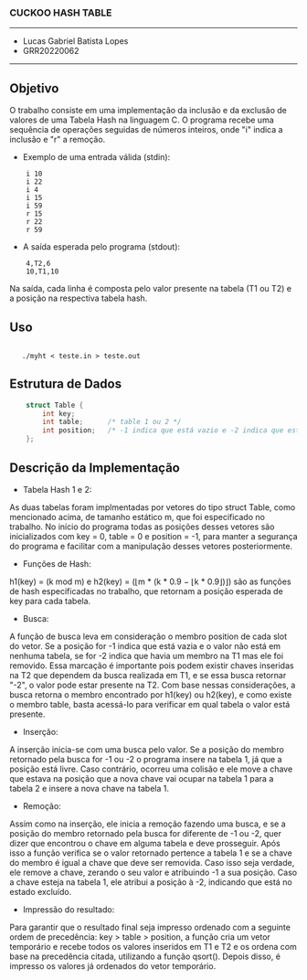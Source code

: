 ### CUCKOO HASH TABLE

---

- Lucas Gabriel Batista Lopes 
- GRR20220062

---

## Objetivo 

O trabalho consiste em uma implementação da inclusão e da exclusão de valores de uma Tabela Hash na linguagem C. O programa recebe uma sequência de operações seguidas de números inteiros, onde "i" indica a inclusão e "r" a remoção.

- Exemplo de uma entrada válida (stdin):

```
    i 10
    i 22
    i 4
    i 15
    i 59
    r 15
    r 22
    r 59
```

- A saída esperada pelo programa (stdout):  

```
    4,T2,6
    10,T1,10
```

Na saída, cada linha é composta pelo valor presente na tabela (T1 ou T2) e a posição na respectiva tabela hash.

## Uso

```

   ./myht < teste.in > teste.out

```

## Estrutura de Dados
```c
    struct Table {
        int key;
        int table;      /* table 1 ou 2 */
        int position;   /* -1 indica que está vazio e -2 indica que est no estado excluído */
    };
```

## Descrição da Implementação


- Tabela Hash 1 e 2:

As duas tabelas foram implmentadas por vetores do tipo struct Table, como mencionado acima, de tamanho estático m, que foi especificado no trabalho. No início do programa todas as posições desses vetores são inicializados com key = 0, table = 0 e position = -1, para manter a segurança do programa e facilitar com a manipulação desses vetores posteriormente.

- Funções de Hash:

h1(key) = (k mod m) e h2(key) = (⌊m * (k * 0.9 − ⌊k * 0.9⌋)⌋) são as funções de hash especificadas no trabalho, que retornam a posição esperada de key para cada tabela.

- Busca:

A função de busca leva em consideração o membro position de cada slot do vetor. Se a posição for -1 indica que está vazia e o valor não está em nenhuma tabela, se for -2 indica que havia um membro na T1 mas ele foi removido. Essa marcação é importante pois podem existir chaves inseridas na T2 que dependem da busca realizada em T1, e se essa busca retornar "-2", o valor pode estar presente na T2. 
Com base nessas considerações, a busca retorna o membro encontrado por h1(key) ou h2(key), e como existe o membro table, basta acessá-lo para verificar em qual tabela o valor está presente.

- Inserção:

A inserção inicia-se com uma busca pelo valor. Se a posição do membro retornado pela busca for -1 ou -2 o programa insere na tabela 1, já que a posição está livre. Caso contrário, ocorreu uma colisão e ele move a chave que estava na posição que a nova chave vai ocupar na tabela 1 para a tabela 2 e insere a nova chave na tabela 1.

- Remoção:

Assim como na inserção, ele inicia a remoção fazendo uma busca, e se a posição do membro retornado pela busca for diferente de -1 ou -2, quer dizer que encontrou o chave em alguma tabela e deve prosseguir. Após isso a função verifica se o valor retornado pertence a tabela 1 e se a chave do membro é igual a chave que deve ser removida. Caso isso seja verdade, ele remove a chave, zerando o seu valor e atribuindo -1 a sua posição. Caso a chave esteja na tabela 1, ele atribui a posição à -2, indicando que está no estado excluído.

- Impressão do resultado: 

Para garantir que o resultado final seja impresso ordenado com a seguinte ordem de precedência: key > table > position, a função cria um vetor temporário e recebe todos os valores inseridos em T1 e T2 e os ordena com base na precedência citada, utilizando a função qsort(). Depois disso, é impresso os valores já ordenados do vetor temporário.


